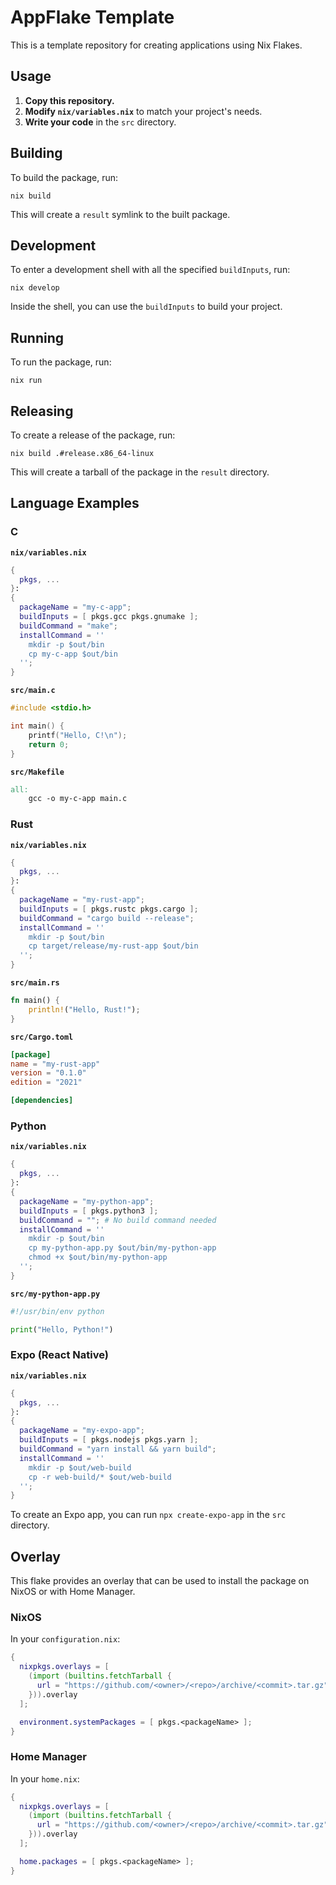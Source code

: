 # AppFlake Template

This is a template repository for creating applications using Nix Flakes.

## Usage

1.  **Copy this repository.**
2.  **Modify `nix/variables.nix`** to match your project's needs.
3.  **Write your code** in the `src` directory.

## Building

To build the package, run:

```
nix build
```

This will create a `result` symlink to the built package.

## Development

To enter a development shell with all the specified `buildInputs`, run:

```
nix develop
```

Inside the shell, you can use the `buildInputs` to build your project.

## Running

To run the package, run:

```
nix run
```

## Releasing

To create a release of the package, run:

```
nix build .#release.x86_64-linux
```

This will create a tarball of the package in the `result` directory.

## Language Examples

### C

**`nix/variables.nix`**

```nix
{
  pkgs, ...
}:
{
  packageName = "my-c-app";
  buildInputs = [ pkgs.gcc pkgs.gnumake ];
  buildCommand = "make";
  installCommand = ''
    mkdir -p $out/bin
    cp my-c-app $out/bin
  '';
}
```

**`src/main.c`**

```c
#include <stdio.h>

int main() {
    printf("Hello, C!\n");
    return 0;
}
```

**`src/Makefile`**

```makefile
all:
	gcc -o my-c-app main.c
```

### Rust

**`nix/variables.nix`**

```nix
{
  pkgs, ...
}:
{
  packageName = "my-rust-app";
  buildInputs = [ pkgs.rustc pkgs.cargo ];
  buildCommand = "cargo build --release";
  installCommand = ''
    mkdir -p $out/bin
    cp target/release/my-rust-app $out/bin
  '';
}
```

**`src/main.rs`**

```rust
fn main() {
    println!("Hello, Rust!");
}
```

**`src/Cargo.toml`**

```toml
[package]
name = "my-rust-app"
version = "0.1.0"
edition = "2021"

[dependencies]
```

### Python

**`nix/variables.nix`**

```nix
{
  pkgs, ...
}:
{
  packageName = "my-python-app";
  buildInputs = [ pkgs.python3 ];
  buildCommand = ""; # No build command needed
  installCommand = ''
    mkdir -p $out/bin
    cp my-python-app.py $out/bin/my-python-app
    chmod +x $out/bin/my-python-app
  '';
}
```

**`src/my-python-app.py`**

```python
#!/usr/bin/env python

print("Hello, Python!")
```

### Expo (React Native)

**`nix/variables.nix`**

```nix
{
  pkgs, ...
}:
{
  packageName = "my-expo-app";
  buildInputs = [ pkgs.nodejs pkgs.yarn ];
  buildCommand = "yarn install && yarn build";
  installCommand = ''
    mkdir -p $out/web-build
    cp -r web-build/* $out/web-build
  '';
}
```

To create an Expo app, you can run `npx create-expo-app` in the `src` directory.

## Overlay

This flake provides an overlay that can be used to install the package on NixOS or with Home Manager.

### NixOS

In your `configuration.nix`:

```nix
{
  nixpkgs.overlays = [
    (import (builtins.fetchTarball {
      url = "https://github.com/<owner>/<repo>/archive/<commit>.tar.gz";
    })).overlay
  ];

  environment.systemPackages = [ pkgs.<packageName> ];
}
```

### Home Manager

In your `home.nix`:

```nix
{
  nixpkgs.overlays = [
    (import (builtins.fetchTarball {
      url = "https://github.com/<owner>/<repo>/archive/<commit>.tar.gz";
    })).overlay
  ];

  home.packages = [ pkgs.<packageName> ];
}
```